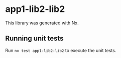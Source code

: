 # app1-lib2-lib2

This library was generated with [Nx](https://nx.dev).

## Running unit tests

Run `nx test app1-lib2-lib2` to execute the unit tests.
